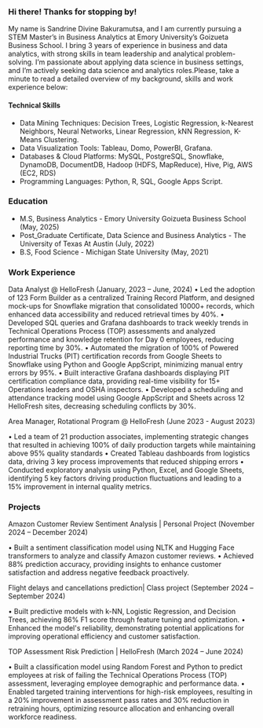 ### Hi there! Thanks for stopping by! 


My name is  Sandrine Divine Bakuramutsa, and I am currently pursuing a STEM Master’s in Business Analytics at Emory University’s Goizueta Business School. I bring 3 years of experience in business and data analytics, with strong skills in team leadership and analytical problem-solving. I’m passionate about applying data science in business settings, and I’m actively seeking data science and analytics roles.Please, take a minute to read a  detailed overview of my background, skills and work experience below:

#### Technical Skills
- Data Mining Techniques: Decision Trees, Logistic Regression, k-Nearest Neighbors, Neural Networks, Linear Regression, kNN Regression, K-Means Clustering. 
- Data Visualization Tools: Tableau, Domo, PowerBI, Grafana. 
- Databases & Cloud Platforms: MySQL, PostgreSQL, Snowflake, DynamoDB, DocumentDB, Hadoop (HDFS, MapReduce), Hive, Pig, AWS (EC2, RDS)
- Programming Languages: Python, R, SQL, Google Apps Script.

### Education
- M.S, Business Analytics - Emory University Goizueta Business School (May, 2025)
- Post_Graduate Certificate, Data Science and Business Analytics - The University of Texas At Austin (July, 2022)
- B.S, Food Science - Michigan State University (May, 2021)

### Work Experience
Data Analyst @ HelloFresh (January, 2023 – June, 2024)
•	Led the adoption of 123 Form Builder as a centralized Training Record Platform, and designed mock-ups for Snowflake migration that consolidated 10000+ records, which enhanced data accessibility and reduced retrieval times by 40%.
•	Developed SQL queries and Grafana dashboards to track weekly trends in Technical Operations Process (TOP) assessments and analyzed performance and knowledge retention for Day 0 employees, reducing reporting time by 30%.
•	Automated the migration of 100% of Powered Industrial Trucks (PIT) certification records from Google Sheets to Snowflake using Python and Google AppScript, minimizing manual entry errors by 95%.
•	Built interactive Grafana dashboards displaying PIT certification compliance data, providing real-time visibility for 15+ Operations leaders and OSHA inspectors.
•	Developed a scheduling and attendance tracking model using Google AppScript and Sheets across 12 HelloFresh sites, decreasing scheduling conflicts by 30%.


Area Manager, Rotational Program @ HelloFresh (June 2023 - August 2023)

•	Led a team of 21 production associates, implementing strategic changes that resulted in achieving 100% of daily production targets while maintaining above 95% quality standards
•	Created Tableau dashboards from logistics data, driving 3 key process improvements that reduced shipping errors
•	Conducted exploratory analysis using Python, Excel, and Google Sheets, identifying 5 key factors driving production fluctuations and leading to a 15% improvement in internal quality metrics.
 
### Projects
Amazon Customer Review Sentiment Analysis | Personal Project (November 2024 – December 2024)

•	Built a sentiment classification model using NLTK and Hugging Face transformers to analyze and classify Amazon customer reviews.
•	Achieved 88% prediction accuracy, providing insights to enhance customer satisfaction and address negative feedback proactively.

Flight delays and cancellations prediction| Class project (September 2024 –September 2024)

•	Built predictive models with k-NN, Logistic Regression, and Decision Trees, achieving 86% F1 score through feature tuning and optimization.
•	 Enhanced the model's reliability, demonstrating potential applications for improving operational efficiency and customer satisfaction.

TOP Assessment Risk Prediction | HelloFresh (March 2024 – June 2024)

•	Built a classification model using Random Forest and Python to predict employees at risk of failing the Technical Operations Process (TOP) assessment, leveraging employee demographic and performance data.
•	Enabled targeted training interventions for high-risk employees, resulting in a 20% improvement in assessment pass rates and 30% reduction in retraining hours, optimizing resource allocation and enhancing overall workforce readiness.

